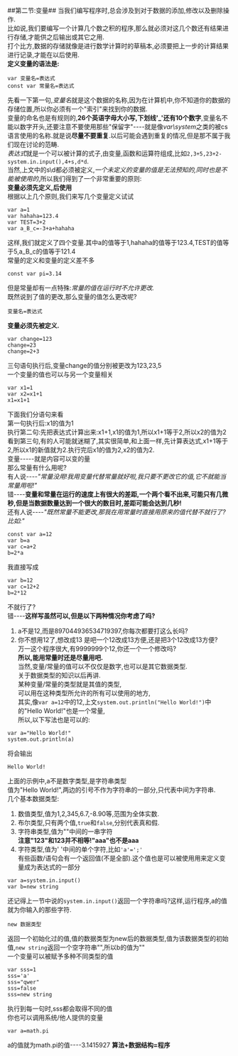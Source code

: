 ##第二节:变量##
当我们编写程序时,总会涉及到对于数据的添加,修改以及删除操作.  
比如说,我们要编写一个计算几个数之积的程序,那么就必须对这几个数还有结果进行存储,才能供之后输出或其它之用.  
打个比方,数据的存储就像是进行数学计算时的草稿本,必须要把上一步的计算结果进行记录,才能在以后使用.  
**定义变量的语法是:**  
```
var 变量名=表达式
const var 常量名=表达式
```
先看一下第一句,*变量名*就是这个数据的名称,因为在计算机中,你不知道你的数据的存储位置,所以你必须有一个"索引"来找到你的数据.  
变量的命名也是有规则的,**26个英语字母大小写,下划线'_'还有10个数字**,变量名不能以数字开头,还要注意不要使用那些"保留字"----就是像*var\system*之类的被cs语言使用的名称.就是说**尽量不要重复**.以后可能会遇到重复的情况,但是那不属于我们现在讨论的范畴.  
*表达式*就是一个可以被计算的式子,由变量,函数和运算符组成,比如`2,3+5,23+2-system.in.input(),4+s,d*d`.  
当然,上文中的s\d都必须被定义,*一个未定义的变量的值是无法预知的,同时也是不能被使用的*,所以我们得到了一个非常重要的原则:  
**变量必须先定义,后使用**  
根据以上几个原则,我们来写几个变量定义试试  
```
var a=1
var hahaha=123.4
var TEST=3+2
var a_B_c=-3+a+hahaha
```
这样,我们就定义了四个变量.其中a的值等于1,hahaha的值等于123.4,TEST的值等于5,a_B_c的值等于121.4  
常量的定义和变量的定义差不多  
```
const var pi=3.14
```
但是常量却有一点特殊:*常量的值在运行时不允许更改.*  
既然说到了值的更改,那么变量的值怎么更改呢?  
```
变量名=表达式
```
**变量必须先被定义.**  
```
var change=123
change=23
change=2+3
```
三句语句执行后,变量change的值分别被更改为123,23,5  	
一个变量的值也可以与另一个变量相关  
```
var x1=1
var x2=x1+1
x1=x1+1
```
下面我们分语句来看  
第一句执行后:x1的值为1  
执行第二句:先把表达式计算出来:x1+1,x1的值为1,所以x1+1等于2,所以x2的值为2  
看到第三句,有的人可能就迷糊了,其实很简单,和上面一样,先计算表达式,x1+1等于2,所以x1的新值就为2.执行完后x1的值为2,x2的值为2.  
变量-----就是内容可以变的量  
那么常量有什么用呢?  
有人说----*"常量没用!我用变量代替常量就好啦,我只要不更改它的值,它不就能当常量用啦!"*  
错----**变量和常量在运行的速度上有很大的差距,一个两个看不出来,可能只有几微秒,但是当数据数量达到一个很大的数目时,差距可能会达到几秒!**  
还有人说----*"既然常量不能更改,那我在用常量时直接用原来的值代替不就行了?比如:"*  
```
const var a=12
var b=a
var c=a+2
b=2*a
```
我直接写成  
```
var b=12
var c=12+2
b=2*12
```
不就行了?  
错----**这样写虽然可以,但是以下两种情况你考虑了吗?**  
1. a不是12,而是897044936534719397,你每次都要打这么长吗?
2. 你不想用12了,想改成13
	是吧一个12改成13方便,还是把3个12改成13方便?  
	万一这个程序很大,有9999999个12,你还一个一个修改吗?  
**所以,能用常量时还是尽量用吧.**  
当然,变量/常量的值可以不仅仅是数字,也可以是其它数据类型.  
关于数据类型的知识以后再讲.  
某种变量/常量的类型就是其值的类型,  
可以用在这种类型所允许的所有可以使用的地方,  
其实,像`var a=12`中的12,上文`system.out.println("Hello World!")`中的"Hello World!"也是一个常量,  
所以,以下写法也是可以的:  
```
var a="Hello World!"
system.out.println(a)
```
将会输出  
```
Hello World!
```
上面的示例中,a不是数字类型,是字符串类型  
值为"Hello World!",两边的引号不作为字符串的一部分,只代表中间为字符串.  
几个基本数据类型:  
1. 数值类型,值为1,2,345,6.7,-8.90等,范围为全体实数.  
2. 布尔类型,只有两个值,`true`和`false`,分别代表真和假.  
3. 字符串类型,值为""中间的一串字符  
	**注意"123"和123并不相等!"aaa"也不是aaa**  
4. 字符类型,值为' '中间的单个字符,比如`'a'=';'`  
有些函数/语句会有一个返回值(不是全部).这个值也是可以被使用用来定义变量成为表达式的一部分  
```
var a=system.in.input()
var b=new string
```
还记得上一节中说的`system.in.input()`返回一个字符串吗?这样,运行程序,a的值就为你输入的那些字符.  
```
new 数据类型
```
返回一个初始化过的值,值的数据类型为new后的数据类型,值为该数据类型的初始值,`new string`返回一个空字符串"",所以b的值为""  
一个变量可以被赋予多种不同类型的值  
```
var sss=1
sss='a'
sss="qwer"
sss=false
sss=new string
```
执行到每一句时,sss都会取得不同的值  
你也可以调用系统/他人提供的变量  
```
var a=math.pi
```
a的值就为math.pi的值----3.1415927	
**算法+数据结构=程序**  
